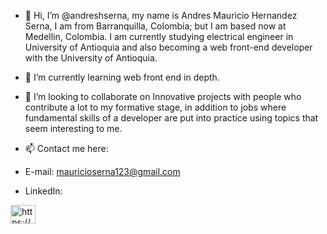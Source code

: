 - 👋 Hi, I’m @andreshserna, my name is Andres Mauricio Hernandez Serna, I am from Barranquilla, Colombia; but I am based now at
Medellin, Colombia. I am currently studying electrical engineer in University of Antioquia and also becoming a web front-end
developer with the University of Antioquia.

- 🌱 I’m currently learning web front end in depth.

- 💞️ I’m looking to collaborate on Innovative projects with people who contribute a lot to my formative stage, in addition to
jobs where fundamental skills of a developer are put into practice using topics that seem interesting to me.

- 📫 Contact me here:
- E-mail: mauricioserna123@gmail.com
- LinkedIn: 

<a href="https://www.linkedin.com/in/amhs03/" target="_blank"><img src="https://cdn-icons-png.flaticon.com/512/174/174857.png" alt="https://www.linkedin.com/in/amhs03/" style="max-width: 100%;" width="40" height="30" align="middle"></a>

